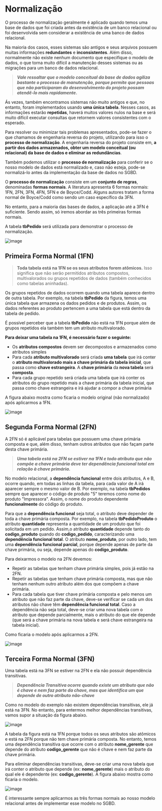 # Normalização

O processo de normalização geralmente é aplicado quando temos uma base de dados que foi criada antes da existência de um banco relacional ou foi desenvolvida sem considerar a existência de uma banco de dados relacional.


Na maioria dos casos, esses sistemas são antigos e seus arquivos possuem muitas informações **redundantes** e **inconsistentes**. Além disso, normalmente não existe nenhum documento que especifique o modelo de dados, o que torna muito difícil a manutenção desses sistemas ou as migrações para um banco de dados relacional.


> ***Vale ressaltar que o modelo conceitual da base de dados agiliza bastante o processo de manutenção, porque permite que pessoas que não participaram do desenvolvimento do projeto possam atendê-lo mais rapidamente*.**



Ás vezes, também encontramos sistemas não muito antigos e que, no entanto, foram implementados usando **uma única tabela**. Nesses casos, as informações estarão **repetidas**, haverá muitos valores nulos na base e será muito difícil executar consultas que retornem valores consistentes com o esperado.


Para resolver ou minimizar tais problemas apresentados, pode-se fazer o que chamamos de engenharia reversa do projeto, utilizando para isso o **processo de normalização**. A engenharia reversa do projeto consiste em, **a partir dos dados armazenados, obter um modelo conceitual (ou relacional) da base de dados e eliminar as redundâncias**.

Também podemos utilizar o **processo de normalização** para conferir se o nosso modelo de dados está normalizado e, caso não esteja, pode-se normalizá-lo antes da implementação da base de dados no SGBD.


O **processo de normalização** consiste em um **conjunto de regras**, denominadas **formas normais**. A literatura apresenta 6 formas normais: 1FN, 2FN, 3FN, 4FN, 5FN e de Boyce/Codd. Alguns autores tratam a forma normal de Boyce/Codd como sendo um caso específico da 3FN.

No entanto, para a maioria das bases de dados, a aplicação até a 3FN é suficiente. Sendo assim, só iremos abordar as três primeiras formas normais.

A tabela **tbPedido** será utilizada para demonstrar o processo de normalização.

![image](https://github.com/user-attachments/assets/a712aab9-2082-49c0-a4b8-1fbc6581d134)

## Primeira Forma Normal (1FN)

> **Toda tabela está na 1FN se os seus atributos forem atômicos.** Isso significa que não serão permitidos atributos compostos, multivalorados ou grupos repetidos de dados (também conhecidos como tabelas aninhadas).

Os grupos repetidos de dados ocorrem quando uma tabela aparece dentro de outra tabela. Por exemplo, na tabela **tbPedido** da figura, temos uma única tabela que armazena os dados pedidos e de produtos. Assim, os dados referentes ao produto pertencem a uma tabela que está dentro da tabela de pedido.

É possível perceber que a tabela **tbPedido** não está na 1FN porque além de grupos repetidos ela também tem um atributo multivalorado.

**Para deixar uma tabela na 1FN, é necessário fazer o seguinte:**

* Os **atributos compostos** devem ser decompostos e armazenados como atributos simples
* Para cada **atributo multivalorado** será criada **uma tabela** que irá conter o **atributo multivalorado mais a chave primária da tabela inicial**, que passa como **chave estrangeira**. A **chave primária** da **nova tabela** será **composta**.
* Para cada grupo repetido será criada uma tabela que irá conter os atributos do grupo repetido mais a chave primária da tabela inicial, que passa como chave estrangeira e irá ajudar a compor a chave primária

A figura abaixo mostra como ficaria o modelo original (não normalizado) após aplicarmos a 1FN.

![image](https://github.com/user-attachments/assets/12ac376c-ce68-4108-bd2d-786b1e308951)

## Segunda Forma Normal (2FN)

A 2FN só é aplicável para tabelas que possuem uma chave primária composta e que, além disso, tenham outros atributos que não façam parte desta chave primária.


> ***Uma tabela está na 2FN se estiver na 1FN e todo atributo que não compõe a chave primária deve ter dependência funcional total em relação à chave primária*.**


No modelo relacional, a **dependência funcional** entre dois atributos, A e B, ocorre quando, em todas as linhas da tabela, para cada valor de A irá aparecer sempre o mesmo valor de B. Por exemplo, na tabela **tbPedidos** sempre que aparecer o código de produto  "5" teremos como nome do produto "Impressora". Assim, o nome do produto dependente **funcionalmente** do código do produto.


Para que a **dependência funcional** seja total, o atributo deve depender de toda a chave primária composta. Por exemplo, na tabela **tbPedidoProduto** o atributo **quantidade** representa a quantidade de um produto que foi solicitada em um pedido. Assim,o atributo **quantidade** depende tanto do **codigo_produto** quando do **codigo_pedido**, caracterizando uma **dependência funcional total**. O atributo **nome_produto**, por outro lado, tem uma **dependência funcional parcial**, porque depende apenas de parte da chave primária, ou seja, depende apenas do **codigo_produto**.

Para deixarmos o modelo na 2FN devemos:

* Repetir as tabelas que tenham chave primária simples, pois já estão na 2FN.
* Repetir as tabelas que tenham chave primária composta, mas que não tenham nenhum outro atributo além dos que compõem a chave primária.
* Para cada tabela que tiver chave primária composta e pelo menos um atributo que não faz parte da chave, deve-se verificar se cada um dos atributos não chave têm **dependência funcional total**. Caso a dependência não seja total, deve-se criar uma nova tabela com o atributo que depende parcialmente, mais o atributo do que ele depende (que será a chave primária na nova tabela e será chave estrangeira na tabela inicial).


Como ficaria o modelo após aplicarmos a 2FN.


![image](https://github.com/user-attachments/assets/5943af33-b83d-4f1d-a7b5-a8bc5cd667a4)

## Terceira Forma Normal (3FN)

Uma tabela está na 3FN se estiver na 2FN e ela não possuir dependência transitivas.

> ***Dependência Transitiva ocorre quando existe um atributo que não é chave e nem faz parte da chave, mas que identifica um que depende de outro atributo não-chave***

Como no modelo do exemplo não existem dependências transitivas, ele já está na 3FN. No entanto, para entermos melhor dependências transitivas, vamos supor a situação da figura abaixo.


![image](https://github.com/user-attachments/assets/bb6a1b6c-5a02-458d-af9d-11210e294299)


A tabela da figura está na 1FN porque todos os seus atributos são atômicos e está na 2FN porque não tem chave primária composta. No entanto, temos uma dependência transitiva que ocorre com o atributo **nome_gerente** que depende do atributo **codigo_gerente** que não é chave e nem faz parte da chave primária.

Para eliminar dependências transitivas, deve-se criar uma nova tabela que irá conter o atributo que depende (ex: **nome_gerente**) mais o atributo do qual ele é dependente (ex: **codigo_gerente**). A figura abaixo mostra como ficaria o modelo.

![image](https://github.com/user-attachments/assets/dc731f58-3564-47a8-96d0-f70b6042ec69)


É interessante sempre aplicarmos as três formas normais ao nosso modelo relacional antes de implementar esse modelo no SGBD.
































